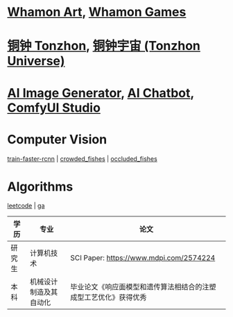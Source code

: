 # [Whamon Art](https://art.whamon.com), [Whamon Games](https://games.whamon.com)

# [铜钟 Tonzhon](https://tonzhon.whamon.com), [铜钟宇宙 (Tonzhon Universe)](https://universe.tonzhon.whamon.com)

# [AI Image Generator](https://art.whamon.com/ai-image-generator), [AI Chatbot](https://ai-chatbot-by-li-enze.netlify.app), [ComfyUI Studio](https://comfyui-studio.netlify.app)

# Computer Vision
[train-faster-rcnn](https://github.com/enzeberg/train-faster-rcnn) |
[crowded_fishes](https://huggingface.co/datasets/enzeberg/crowded_fishes) |
[occluded_fishes](https://huggingface.co/datasets/enzeberg/occluded_fishes)

# Algorithms
[leetcode](https://github.com/enzeberg/leetcode) | 
[ga](https://github.com/enzeberg/ga)

| 学历 | 专业 | 论文
|------|------|------
| 研究生 | 计算机技术 | SCI Paper: https://www.mdpi.com/2574224
| 本科 | 机械设计制造及其自动化 | 毕业论文《响应面模型和遗传算法相结合的注塑成型工艺优化》获得优秀